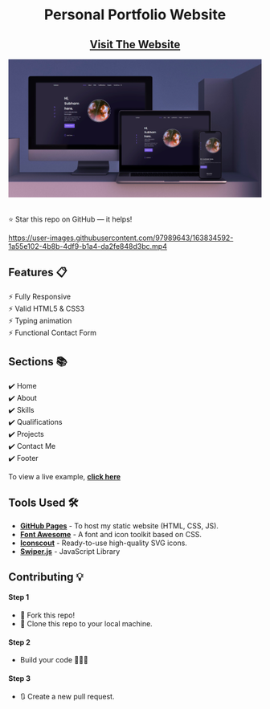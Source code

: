 <div align="center">

<h1>Personal Portfolio Website </h1>

<h2>
  <a href="https://subham-maity.github.io/subham/">Visit The Website</a>
</h2>

<div align="center">
  <a href="https://subham-maity.github.io/subham/">
    <img alt="Mockup" src="https://github.com/Subham-Maity/subham/blob/master/markdown%20Images(ignore)/subham.jpg?raw=true" />
  </a>
</div>

<br/>


</div>



⭐ Star this repo on GitHub — it helps!



https://user-images.githubusercontent.com/97989643/163834592-1a55e102-4b8b-4df9-b1a4-da2fe848d3bc.mp4


## Features 📋

⚡️ Fully Responsive\
⚡️ Valid HTML5 & CSS3\
⚡️ Typing animation\
⚡️ Functional Contact Form

## Sections 📚

✔️ Home\
✔️ About\
✔️ Skills \
✔️ Qualifications \
✔️ Projects\
✔️ Contact Me\
✔️ Footer

To view a live example, **[click here](https://subham-maity.github.io/subham/)**

## Tools Used 🛠️

- [**GitHub Pages**](https://docs.github.com/en/pages) - To host my static website (HTML, CSS, JS).
- [**Font Awesome**](https://fontawesome.com/) - A font and icon toolkit based on CSS.
- [**Iconscout**](https://iconscout.com/unicons) - Ready-to-use high-quality SVG icons.
- [**Swiper.js**](https://swiperjs.com/) - JavaScript Library

## Contributing 💡

#### Step 1

- 🍴 Fork this repo!
- 👯 Clone this repo to your local machine.

#### Step 2

- Build your code 🔨🔨🔨

#### Step 3

- 🔃 Create a new pull request.

